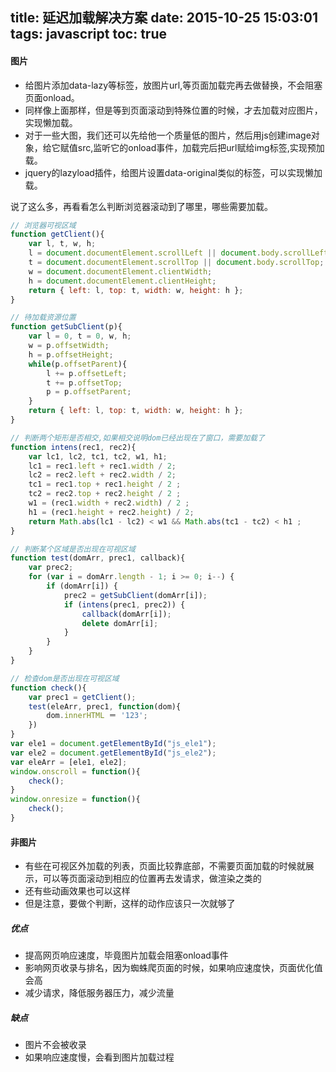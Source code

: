 title: 延迟加载解决方案
date: 2015-10-25 15:03:01
tags: javascript
toc: true
---
#### 图片
* 给图片添加data-lazy等标签，放图片url,等页面加载完再去做替换，不会阻塞页面onload。
* 同样像上面那样，但是等到页面滚动到特殊位置的时候，才去加载对应图片，实现懒加载。
* 对于一些大图，我们还可以先给他一个质量低的图片，然后用js创建image对象，给它赋值src,监听它的onload事件，加载完后把url赋给img标签,实现预加载。
* jquery的lazyload插件，给图片设置data-original类似的标签，可以实现懒加载。
<!--more-->
说了这么多，再看看怎么判断浏览器滚动到了哪里，哪些需要加载。
```javascript
// 浏览器可视区域 
function getClient(){ 
    var l, t, w, h; 
    l = document.documentElement.scrollLeft || document.body.scrollLeft; 
    t = document.documentElement.scrollTop || document.body.scrollTop; 
    w = document.documentElement.clientWidth; 
    h = document.documentElement.clientHeight; 
    return { left: l, top: t, width: w, height: h }; 
}
```
```javascript
// 待加载资源位置 
function getSubClient(p){ 
    var l = 0, t = 0, w, h; 
    w = p.offsetWidth; 
    h = p.offsetHeight; 
    while(p.offsetParent){ 
        l += p.offsetLeft; 
        t += p.offsetTop; 
        p = p.offsetParent; 
    } 
    return { left: l, top: t, width: w, height: h }; 
}
```
```javascript
// 判断两个矩形是否相交,如果相交说明dom已经出现在了窗口，需要加载了
function intens(rec1, rec2){ 
    var lc1, lc2, tc1, tc2, w1, h1; 
    lc1 = rec1.left + rec1.width / 2; 
    lc2 = rec2.left + rec2.width / 2; 
    tc1 = rec1.top + rec1.height / 2 ; 
    tc2 = rec2.top + rec2.height / 2 ; 
    w1 = (rec1.width + rec2.width) / 2 ; 
    h1 = (rec1.height + rec2.height) / 2; 
    return Math.abs(lc1 - lc2) < w1 && Math.abs(tc1 - tc2) < h1 ; 
}
```
```javascript
// 判断某个区域是否出现在可视区域 
function test(domArr, prec1, callback){ 
    var prec2; 
    for (var i = domArr.length - 1; i >= 0; i--) { 
        if (domArr[i]) { 
            prec2 = getSubClient(domArr[i]); 
            if (intens(prec1, prec2)) { 
                callback(domArr[i]); 
                delete domArr[i]; 
            } 
        } 
    } 
}
```
```javascript
// 检查dom是否出现在可视区域 
function check(){ 
    var prec1 = getClient(); 
    test(eleArr, prec1, function(dom){ 
        dom.innerHTML ＝ '123';
    }) 
} 
var ele1 = document.getElementById("js_ele1"); 
var ele2 = document.getElementById("js_ele2"); 
var eleArr = [ele1, ele2]; 
window.onscroll = function(){ 
    check();
} 
window.onresize = function(){ 
    check(); 
}
```

#### 非图片
* 有些在可视区外加载的列表，页面比较靠底部，不需要页面加载的时候就展示，可以等页面滚动到相应的位置再去发请求，做渲染之类的
* 还有些动画效果也可以这样
* 但是注意，要做个判断，这样的动作应该只一次就够了

##### 优点
* 提高网页响应速度，毕竟图片加载会阻塞onload事件
* 影响网页收录与排名，因为蜘蛛爬页面的时候，如果响应速度快，页面优化值会高
* 减少请求，降低服务器压力，减少流量

##### 缺点
* 图片不会被收录
* 如果响应速度慢，会看到图片加载过程